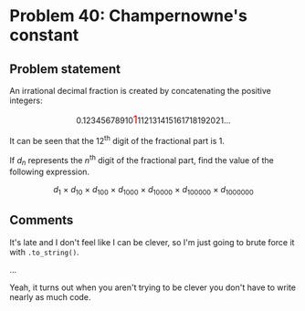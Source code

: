# Problem 40: Champernowne's constant

## Problem statement

<p>An irrational decimal fraction is created by concatenating the positive integers:</p>
<p style="text-align:center;">0.12345678910<span style="color:#dd0000;font-size:14pt;">1</span>112131415161718192021...</p>
<p>It can be seen that the 12<sup>th</sup> digit of the fractional part is 1.</p>
<p>If <i>d</i><sub><i>n</i></sub> represents the <i>n</i><sup>th</sup> digit of the fractional part, find the value of the following expression.</p>
<p style="text-align:center;"><i>d</i><sub>1</sub> × <i>d</i><sub>10</sub> × <i>d</i><sub>100</sub> × <i>d</i><sub>1000</sub> × <i>d</i><sub>10000</sub> × <i>d</i><sub>100000</sub> × <i>d</i><sub>1000000</sub></p>

## Comments

It's late and I don't feel like I can be clever, so I'm just going to
brute force it with `.to_string()`.

...


Yeah, it turns out when you aren't trying to be clever you don't have
to write nearly as much code.

